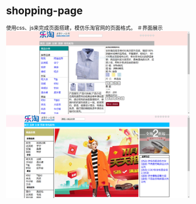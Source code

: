# shopping-page
使用css、js来完成页面搭建，模仿乐淘官网的页面格式。
＃界面展示 
![image](https://github.com/liuzb13/shopping-page/blob/master/letaoDetail.PNG)
![image](https://github.com/liuzb13/shopping-page/blob/master/letaoMainpage.PNG)
